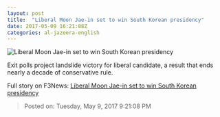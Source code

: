 ```yaml
---
layout: post
title:  "Liberal Moon Jae-in set to win South Korean presidency"
date: 2017-05-09 16:21:08Z
categories: al-jazeera-english
---
```


![Liberal Moon Jae-in set to win South Korean presidency](http://www.aljazeera.com/mritems/Images/2017/5/9/d290e819868047538a1f8cca2582abfc_18.jpg)

Exit polls project landslide victory for liberal candidate, a result that ends nearly a decade of conservative rule.


Full story on F3News: [Liberal Moon Jae-in set to win South Korean presidency](http://www.f3nws.com/n/BRNTcC)

> Posted on: Tuesday, May 9, 2017 9:21:08 PM
